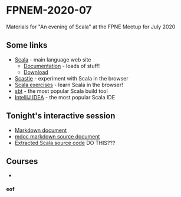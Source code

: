 # FPNEM-2020-07

Materials for "An evening of Scala" at the FPNE Meetup for July 2020

## Some links

* [Scala](https://www.scala-lang.org/) - main language web site
    * [Documentation](https://docs.scala-lang.org/) - loads of stuff!
	* [Download](https://www.scala-lang.org/download/)
* [Scastie](https://scastie.scala-lang.org/) - experiment with Scala in the browser
* [Scala exercises](https://www.scala-exercises.org/) - learn Scala in the browser!
* [sbt](https://www.scala-sbt.org/) - the most popular Scala build tool
* [IntelliJ IDEA](https://www.jetbrains.com/idea/) - the most popular Scala IDE

## Tonight's interactive session

* [Markdown document](target/mdoc/Session.md)
* [mdoc markdown source document](docs/Session.md)
* [Extracted Scala source code](???) DO THIS???



## Courses

* 

#### eof
